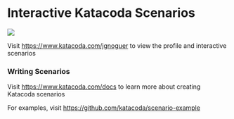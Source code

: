 # Interactive Katacoda Scenarios

[![](http://shields.katacoda.com/katacoda/jgnoguer/count.svg)](https://www.katacoda.com/jgnoguer "Get your profile on Katacoda.com")

Visit https://www.katacoda.com/jgnoguer to view the profile and interactive scenarios

### Writing Scenarios
Visit https://www.katacoda.com/docs to learn more about creating Katacoda scenarios

For examples, visit https://github.com/katacoda/scenario-example
